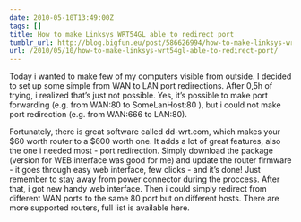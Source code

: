 ```yaml
---
date: 2010-05-10T13:49:00Z
tags: []
title: How to make Linksys WRT54GL able to redirect port
tumblr_url: http://blog.bigfun.eu/post/586626994/how-to-make-linksys-wrt54gl-able-to-redirect-port
url: /2010/05/10/how-to-make-linksys-wrt54gl-able-to-redirect-port/
---
```


Today i wanted to make few of my computers visible from outside. I decided to set up some simple from WAN to LAN port redirections. After 0,5h of trying, i realized that’s just not possible. Yes, it’s possible to make port forwarding (e.g. from WAN:80 to SomeLanHost:80 ), but i could not make port redirection (e.g. from WAN:666 to LAN:80).

<!--more-->
Fortunately, there is great software called dd-wrt.com, which makes your $60 worth router to a $600 worth one. It adds a lot of great features, also the one i needed most - port redirection. Simply download the package (version for WEB interface was good for me) and update the router firmware - it goes through easy web interface, few clicks - and it’s done! Just remember to stay away from power connector during the proccess.
After that, i got new handy web interface. Then i could simply redirect from different WAN ports to the same 80 port but on different hosts.
There are more supported routers, full list is available here.

